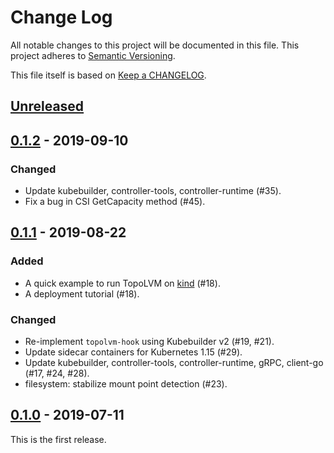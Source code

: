 # Change Log

All notable changes to this project will be documented in this file.
This project adheres to [Semantic Versioning](http://semver.org/).

This file itself is based on [Keep a CHANGELOG](https://keepachangelog.com/en/0.3.0/).

## [Unreleased]

## [0.1.2] - 2019-09-10

### Changed
- Update kubebuilder, controller-tools, controller-runtime (#35).
- Fix a bug in CSI GetCapacity method (#45).

## [0.1.1] - 2019-08-22

### Added
- A quick example to run TopoLVM on [kind](https://github.com/kubernetes-sigs/kind) (#18).
- A deployment tutorial (#18).

### Changed

- Re-implement `topolvm-hook` using Kubebuilder v2 (#19, #21).
- Update sidecar containers for Kubernetes 1.15 (#29).
- Update kubebuilder, controller-tools, controller-runtime, gRPC, client-go (#17, #24, #28).
- filesystem: stabilize mount point detection (#23).

## [0.1.0] - 2019-07-11

This is the first release.

[Unreleased]: https://github.com/cybozu-go/topolvm/compare/v0.1.2...HEAD
[0.1.2]: https://github.com/cybozu-go/topolvm/compare/v0.1.1...v0.1.2
[0.1.1]: https://github.com/cybozu-go/topolvm/compare/v0.1.0...v0.1.1
[0.1.0]: https://github.com/cybozu-go/topolvm/compare/8d34ac6690b0326d1c08be34f8f4667cff47e9c0...v0.1.0
